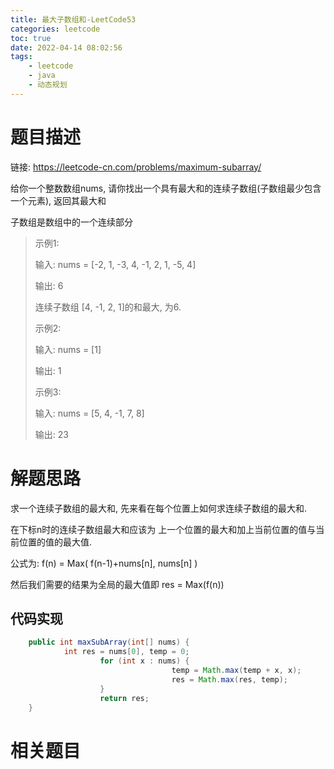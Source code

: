 ```yaml
---
title: 最大子数组和-LeetCode53
categories: leetcode
toc: true
date: 2022-04-14 08:02:56
tags:
	- leetcode
	- java
	- 动态规划
---
```


# 题目描述

链接: https://leetcode-cn.com/problems/maximum-subarray/

给你一个整数数组nums, 请你找出一个具有最大和的连续子数组(子数组最少包含一个元素), 返回其最大和

子数组是数组中的一个连续部分

> 示例1:
>
> 输入: nums = [-2, 1, -3, 4, -1, 2, 1, -5, 4]
>
> 输出: 6
>
> 连续子数组 [4, -1, 2, 1]的和最大, 为6.
>
> 示例2:
>
> 输入: nums = [1]
>
> 输出: 1
>
> 示例3:
>
> 输入: nums = [5, 4, -1, 7, 8]
>
> 输出: 23

<!--more-->

# 解题思路

求一个连续子数组的最大和, 先来看在每个位置上如何求连续子数组的最大和.

在下标n时的连续子数组最大和应该为 上一个位置的最大和加上当前位置的值与当前位置的值的最大值.

公式为: f(n) = Max( f(n-1)+nums[n], nums[n] )

然后我们需要的结果为全局的最大值即 res = Max(f(n))

## 代码实现

```java
	public int maxSubArray(int[] nums) {
		    int res = nums[0], temp = 0;
				    for (int x : nums) {
					    		    temp = Math.max(temp + x, x);
					    		    res = Math.max(res, temp);
				    }
		    		return res;
	}
```

# 相关题目

